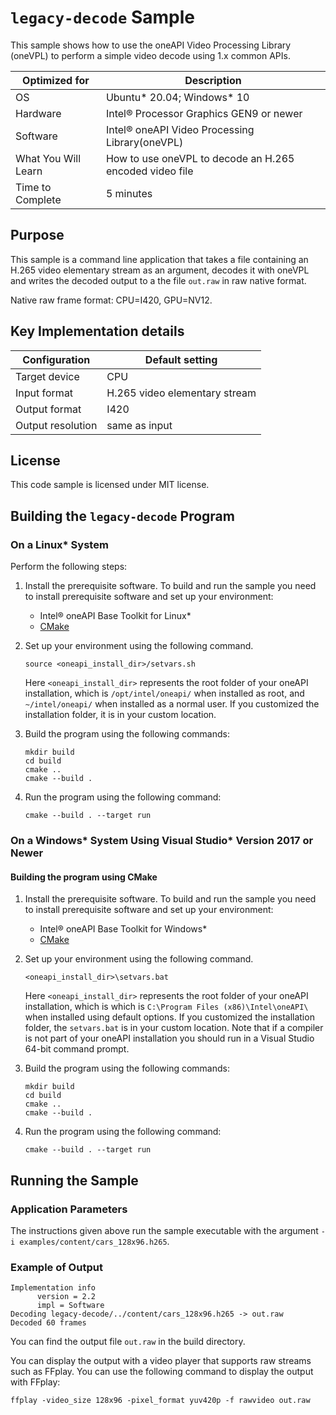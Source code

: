 # `legacy-decode` Sample

This sample shows how to use the oneAPI Video Processing Library (oneVPL) to
perform a simple video decode using 1.x common APIs.

| Optimized for    | Description
|----------------- | ----------------------------------------
| OS               | Ubuntu* 20.04; Windows* 10
| Hardware         | Intel® Processor Graphics GEN9 or newer
| Software         | Intel® oneAPI Video Processing Library(oneVPL)
| What You Will Learn | How to use oneVPL to decode an H.265 encoded video file
| Time to Complete | 5 minutes


## Purpose

This sample is a command line application that takes a file containing an H.265
video elementary stream as an argument, decodes it with oneVPL and writes the
decoded output to a the file `out.raw` in raw native format.

Native raw frame format: CPU=I420, GPU=NV12.

## Key Implementation details

| Configuration     | Default setting
| ----------------- | ----------------------------------
| Target device     | CPU
| Input format      | H.265 video elementary stream
| Output format     | I420
| Output resolution | same as input


## License

This code sample is licensed under MIT license.


## Building the `legacy-decode` Program

### On a Linux* System

Perform the following steps:

1. Install the prerequisite software. To build and run the sample you need to
   install prerequisite software and set up your environment:

   - Intel® oneAPI Base Toolkit for Linux*
   - [CMake](https://cmake.org)

2. Set up your environment using the following command.
   ```
   source <oneapi_install_dir>/setvars.sh
   ```
   Here `<oneapi_install_dir>` represents the root folder of your oneAPI
   installation, which is `/opt/intel/oneapi/` when installed as root, and
   `~/intel/oneapi/` when installed as a normal user.  If you customized the
   installation folder, it is in your custom location.

3. Build the program using the following commands:
   ```
   mkdir build
   cd build
   cmake ..
   cmake --build .
   ```

4. Run the program using the following command:
   ```
   cmake --build . --target run
   ```


### On a Windows* System Using Visual Studio* Version 2017 or Newer

#### Building the program using CMake

1. Install the prerequisite software. To build and run the sample you need to
   install prerequisite software and set up your environment:

   - Intel® oneAPI Base Toolkit for Windows*
   - [CMake](https://cmake.org)

2. Set up your environment using the following command.
   ```
   <oneapi_install_dir>\setvars.bat
   ```
   Here `<oneapi_install_dir>` represents the root folder of your oneAPI
   installation, which is which is `C:\Program Files (x86)\Intel\oneAPI\`
   when installed using default options. If you customized the installation
   folder, the `setvars.bat` is in your custom location.  Note that if a
   compiler is not part of your oneAPI installation you should run in a Visual
   Studio 64-bit command prompt.

3. Build the program using the following commands:
   ```
   mkdir build
   cd build
   cmake ..
   cmake --build .
   ```

4. Run the program using the following command:
   ```
   cmake --build . --target run
   ```


## Running the Sample

### Application Parameters

The instructions given above run the sample executable with the argument
`-i examples/content/cars_128x96.h265`.


### Example of Output

```
Implementation info
      version = 2.2
      impl = Software
Decoding legacy-decode/../content/cars_128x96.h265 -> out.raw
Decoded 60 frames
```

You can find the output file `out.raw` in the build directory.

You can display the output with a video player that supports raw streams such as
FFplay. You can use the following command to display the output with FFplay:

```
ffplay -video_size 128x96 -pixel_format yuv420p -f rawvideo out.raw
```
